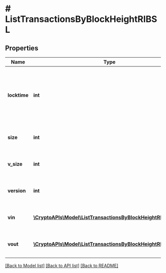 # # ListTransactionsByBlockHeightRIBSL

## Properties

Name | Type | Description | Notes
------------ | ------------- | ------------- | -------------
**locktime** | **int** | Represents the time at which a particular transaction can be added to the blockchain. |
**size** | **int** | Represents the total size of this transaction. |
**v_size** | **int** | Represents the virtual size of this transaction. |
**version** | **int** | Represents transaction version number. |
**vin** | [**\CryptoAPIs\Model\ListTransactionsByBlockHeightRIBSLVin[]**](ListTransactionsByBlockHeightRIBSLVin.md) | Represents the transaction inputs. |
**vout** | [**\CryptoAPIs\Model\ListTransactionsByBlockHeightRIBSLVout[]**](ListTransactionsByBlockHeightRIBSLVout.md) | Represents the transaction outputs. |

[[Back to Model list]](../../README.md#models) [[Back to API list]](../../README.md#endpoints) [[Back to README]](../../README.md)
